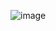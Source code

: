 ![image](https://github.com/Abiji-2020/DSA-Cracker/assets/145255212/9c6534db-28c2-492f-b1fe-4c4cadc35dbf)
